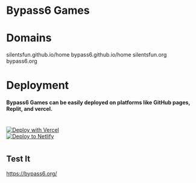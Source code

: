 # Bypass6 Games


# Domains 
silentsfun.github.io/home
bypass6.github.io/home
silentsfun.org
bypass6.org
# Deployment
#### Bypass6 Games can be easily deployed on platforms like GitHub pages, Replit, and vercel.
#
[![Deploy with Vercel](https://vercel.com/button)](https://vercel.com/new/clone?repository-url=https%3A%2F%2Fgithub.com%2FParcoil%2Fnativegames.net)  
[![Deploy to Netlify](https://www.netlify.com/img/deploy/button.svg)](https://app.netlify.com/start/deploy?repository=https://github.com/Parcoil/nativegames.net)
#

## Test It

https://bypass6.org/
